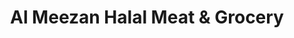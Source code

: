 ---
title: "Al Meezan Halal Meat & Grocery"
url: /etobicoke/al-meezan-halal-meat-and-grocery/
shop: greengrocer
---